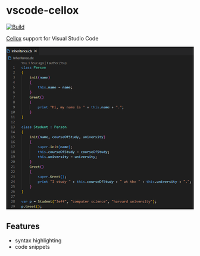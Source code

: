 # vscode-cellox

[![Build](https://github.com/FrederikTobner/vscode-cellox/actions/workflows/build.yml/badge.svg)](https://github.com/FrederikTobner/vscode-cellox/actions/workflows/build.yml)

[Cellox](https://github.com/FrederikTobner/Cellox) support for Visual Studio Code

![Syntax Highlighting](./images/example.png)

## Features

* syntax highlighting
* code snippets
